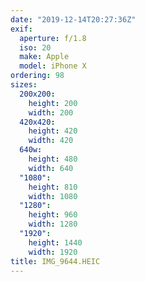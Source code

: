 ```yaml
---
date: "2019-12-14T20:27:36Z"
exif:
  aperture: f/1.8
  iso: 20
  make: Apple
  model: iPhone X
ordering: 98
sizes:
  200x200:
    height: 200
    width: 200
  420x420:
    height: 420
    width: 420
  640w:
    height: 480
    width: 640
  "1080":
    height: 810
    width: 1080
  "1280":
    height: 960
    width: 1280
  "1920":
    height: 1440
    width: 1920
title: IMG_9644.HEIC
---
```

